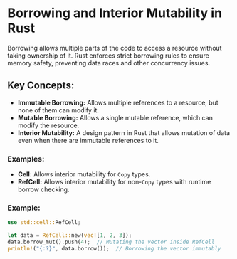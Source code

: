 
# Borrowing and Interior Mutability in Rust

Borrowing allows multiple parts of the code to access a resource without taking ownership of it. Rust enforces strict borrowing rules to ensure memory safety, preventing data races and other concurrency issues.

## Key Concepts:
- **Immutable Borrowing:** Allows multiple references to a resource, but none of them can modify it.
- **Mutable Borrowing:** Allows a single mutable reference, which can modify the resource.
- **Interior Mutability:** A design pattern in Rust that allows mutation of data even when there are immutable references to it.

### Examples:
- **Cell<T>:** Allows interior mutability for `Copy` types.
- **RefCell<T>:** Allows interior mutability for non-`Copy` types with runtime borrow checking.

### Example:
```rust
use std::cell::RefCell;

let data = RefCell::new(vec![1, 2, 3]);
data.borrow_mut().push(4);  // Mutating the vector inside RefCell
println!("{:?}", data.borrow());  // Borrowing the vector immutably
```
    